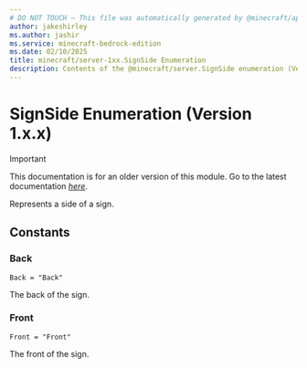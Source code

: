 ```yaml
---
# DO NOT TOUCH — This file was automatically generated by @minecraft/api-docs-generator, to report problems file an issue at https://github.com/Mojang/minecraft-scripting-libraries
author: jakeshirley
ms.author: jashir
ms.service: minecraft-bedrock-edition
ms.date: 02/10/2025
title: minecraft/server-1xx.SignSide Enumeration
description: Contents of the @minecraft/server.SignSide enumeration (Version 1.x.x).
---
```

# SignSide Enumeration (Version 1.x.x)

> [!IMPORTANT]
> This documentation is for an older version of this module. Go to the latest documentation [*here*](../../../scriptapi/minecraft/server/SignSide.md).

Represents a side of a sign.

## Constants
### **Back**
`Back = "Back"`

The back of the sign.
### **Front**
`Front = "Front"`

The front of the sign.
